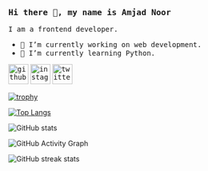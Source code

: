 ### <kbd>Hi there 👋, my name is Amjad Noor</kbd>
<kbd>I am a frontend developer.</kbd>

- <kbd>🔭 I’m currently working on web development.</kbd> 
- <kbd>🌱 I’m currently learning Python.</kbd>


<kbd>[<img src='https://cdn.jsdelivr.net/npm/simple-icons@3.0.1/icons/github.svg' alt='github' height='40'>](https://github.com/AmjadNoor)</kbd>
<kbd>[<img src='https://cdn.jsdelivr.net/npm/simple-icons@3.0.1/icons/instagram.svg' alt='instagram' height='40'>](https://www.instagram.com/this_is_Amjad_Noor/)</kbd>
<kbd>[<img src='https://cdn.jsdelivr.net/npm/simple-icons@3.0.1/icons/twitter.svg' alt='twitter' height='40'>](https://twitter.com/AmjadNo99260089)</kbd>

[![trophy](https://github-profile-trophy.vercel.app/?username=AmjadNoor&theme=onedark)](https://github.com/ryo-ma/github-profile-trophy)

[![Top Langs](https://github-readme-stats.vercel.app/api/top-langs/?username=AmjadNoor&theme=dark)](https://github.com/anuraghazra/github-readme-stats)

![GitHub stats](https://github-readme-stats.vercel.app/api?username=AmjadNoor&theme=dark&show_icons=true)  

![GitHub Activity Graph](https://activity-graph.herokuapp.com/graph?username=AmjadNoor)  

![GitHub streak stats](https://github-readme-streak-stats.herokuapp.com/?user=AmjadNoor&theme=dark)


